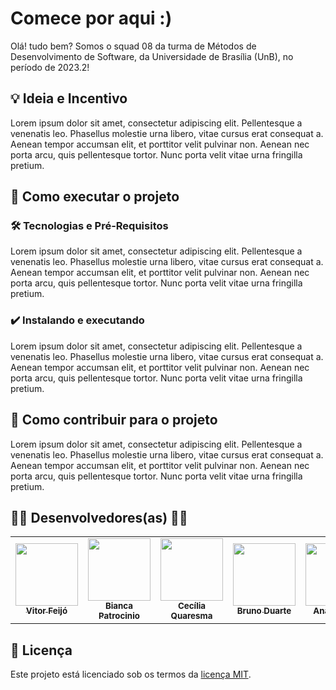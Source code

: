 # Comece por aqui :)

Olá! tudo bem? Somos o squad 08 da turma de Métodos de Desenvolvimento de Software, da Universidade de Brasília (UnB), no período de 2023.2!

## 💡 Ideia e Incentivo
Lorem ipsum dolor sit amet, consectetur adipiscing elit. Pellentesque a venenatis leo. Phasellus molestie urna libero, vitae cursus erat consequat a. Aenean tempor accumsan elit, et porttitor velit pulvinar non. Aenean nec porta arcu, quis pellentesque tortor. Nunc porta velit vitae urna fringilla pretium.

## 🚀 Como executar o projeto
### 🛠 Tecnologias e Pré-Requisitos
Lorem ipsum dolor sit amet, consectetur adipiscing elit. Pellentesque a venenatis leo. Phasellus molestie urna libero, vitae cursus erat consequat a. Aenean tempor accumsan elit, et porttitor velit pulvinar non. Aenean nec porta arcu, quis pellentesque tortor. Nunc porta velit vitae urna fringilla pretium.

### ✔️ Instalando e executando
Lorem ipsum dolor sit amet, consectetur adipiscing elit. Pellentesque a venenatis leo. Phasellus molestie urna libero, vitae cursus erat consequat a. Aenean tempor accumsan elit, et porttitor velit pulvinar non. Aenean nec porta arcu, quis pellentesque tortor. Nunc porta velit vitae urna fringilla pretium.

## 🤝 Como contribuir para o projeto

Lorem ipsum dolor sit amet, consectetur adipiscing elit. Pellentesque a venenatis leo. Phasellus molestie urna libero, vitae cursus erat consequat a. Aenean tempor accumsan elit, et porttitor velit pulvinar non. Aenean nec porta arcu, quis pellentesque tortor. Nunc porta velit vitae urna fringilla pretium.

## 👩‍💻 Desenvolvedores(as) 👨‍💻

<table>
	<tr>
		<td align="center"><a href="https://github.com/vitorfleonardo"><img src="https://avatars.githubusercontent.com/u/69637300?v=4" width="100px;" alt=""/><br /><sub><b>Vitor Feijó</b></sub></a><br /><a href="https://github.com/vitorfleonardo"></a></td>
		<td align="center"><a href="https://github.com/BiancaPatrocinio7"><img src="https://avatars.githubusercontent.com/u/70040539?v=4" width="100px;" alt=""/><br /><sub><b>Bianca Patrocinio</b></sub></a><br /><a href="https://github.com/BiancaPatrocinio7"></a></td>
		<td align="center"><a href="https://github.com/cqcoding"><img src="https://avatars.githubusercontent.com/u/92647006?v=4" width="100px;" alt=""/><br /><sub><b>Cecília Quaresma</b></sub></a><br /><a href="https://github.com/cqcoding"></a></td>
		<td align="center"><a href="https://github.com/bdebatata"><img src="https://avatars.githubusercontent.com/u/104954891?v=4" width="100px;" alt=""/><br /><sub><b>Bruno Duarte</b></sub></a><br /><a href="https://github.com/bdebatata"></a></td>
		<td align="center"><a href="https://github.com/anabborges"><img src="https://avatars.githubusercontent.com/u/109738757?v=4" width="100px;" alt=""/><br /><sub><b>Ana Borges </b></sub></a><br /><a href="https://github.com/anabborges"></a></td>
        <td align="center"><a href="https://github.com/matheusbmello"><img src="https://avatars.githubusercontent.com/u/100366395?v=4" width="100px;" alt=""/><br /><sub><b>Matheus Mello </b></sub></a><br /><a href="https://github.com/matheusbmello"></a></td>
        <td align="center"><a href="https://github.com/VieiraLaris"><img src="https://avatars.githubusercontent.com/u/116472322?v=4" width="100px;" alt=""/><br /><sub><b>Lari Vieira </b></sub></a><br /><a href="https://github.com/VieiraLaris"></a></td>
	</tr>
</table>

## 📝 Licença
Este projeto está licenciado sob os termos da [licença MIT](https://opensource.org/licenses/MIT).
